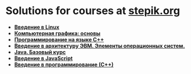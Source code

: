 # Solutions for courses at [stepik.org](https://stepik.org)

* **[Введение в Linux](https://stepik.org/course/73)**
* **[Компьютерная графика: основы](https://stepik.org/course/419)**
* **[Программирование на языке C++](https://stepik.org/course/7)**
* **[Введение в архитектуру ЭВМ. Элементы операционных систем.](https://stepik.org/course/253)**
* **[Java. Базовый курс](https://stepik.org/course/187)**
* **[Введение в JavaScript](https://stepik.org/course/2223)**
* **[Введение в программирование (С++)](https://stepik.org/course/363)**
